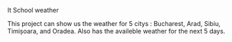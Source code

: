 It School weather

This project can show us the weather for 5 citys : Bucharest, Arad, Sibiu, Timișoara, and Oradea. Also has the availeble weather for the next 5 days.

